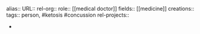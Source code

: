 alias::
URL::
rel-org::
role:: [[medical doctor]]
fields:: [[medicine]]
creations::
tags:: person, #ketosis #concussion
rel-projects::


-
